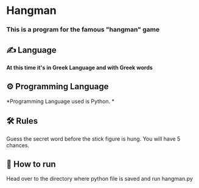 # Hangman

### This is a program for the famous "hangman" game

## ✍️ Language
**At this time it's in Greek Language and with Greek words**

## ⚙️ Programming Language
*Programming Language used is Python. *

## 🛠️ Rules
Guess the secret word before the stick figure is hung. You will have 5 chances.

## 🌟 How to run

Head over to the directory where python file is saved and run hangman.py

